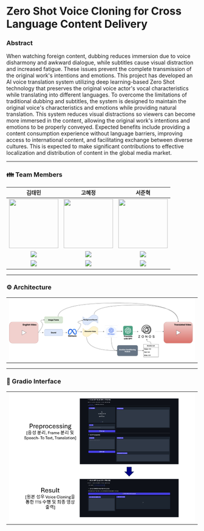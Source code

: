 # Zero Shot Voice Cloning for Cross Language Content Delivery
### Abstract
When watching foreign content, dubbing reduces immersion due to voice disharmony and awkward dialogue, while subtitles cause visual distraction and increased fatigue. These issues prevent the complete transmission of the original work's intentions and emotions. This project has developed an AI voice translation system utilizing deep learning-based Zero Shot technology that preserves the original voice actor's vocal characteristics while translating into different languages. To overcome the limitations of traditional dubbing and subtitles, the system is designed to maintain the original voice's characteristics and emotions while providing natural translation. This system reduces visual distractions so viewers can become more immersed in the content, allowing the original work's intentions and emotions to be properly conveyed. Expected benefits include providing a content consumption experience without language barriers, improving access to international content, and facilitating exchange between diverse cultures. This is expected to make significant contributions to effective localization and distribution of content in the global media market.

---

### 👪 Team Members
김태민|고혜정|서준혁
:-:|:-:|:-:|
<img src='https://avatars.githubusercontent.com/u/96530685?v=4' height=130 width=130></img>|<img src='https://avatars.githubusercontent.com/u/190566247?v=4' height=130 width=130></img>|<img src='https://avatars.githubusercontent.com/u/105350096?v=4' height=130 width=130></img>|
<a href="https://github.com/taemin6697" target="_blank"><img src="https://img.shields.io/badge/Github-black.svg?&style=round&logo=github"/></a>|<a href="https://github.com/Kohyejung" target="_blank"><img src="https://img.shields.io/badge/Github-black.svg?&style=round&logo=github"/></a>|<a href="https://github.com/SeoBuAs" target="_blank"><img src="https://img.shields.io/badge/Github-black.svg?&style=round&logo=github"/></a>
<a href="mailto:taemin6697@gmail.com" target="_blank"><img src="https://img.shields.io/badge/Gmail-EA4335?style&logo=Gmail&logoColor=white"/></a>|<a href="mailto:helenko7738@gmail.com" target="_blank"><img src="https://img.shields.io/badge/Gmail-EA4335?style&logo=Gmail&logoColor=white"/></a>|<a href="mailto:withop9974@gmail.com" target="_blank"><img src="https://img.shields.io/badge/Gmail-EA4335?style&logo=Gmail&logoColor=white"/></a>|

---

<h3> ⚙️ Architecture </h3>
<table>
  <tr>
    <td><img src="./image/Pipeline.png" alt="Image 1"/></td>
  </tr>
</table>

---

<h3> 🎥 Gradio Interface </h3>
<table>
  <tr>
    <td><img src="./image/Gradio_.png" alt="Image 2"/></td>
  </tr>
</table>
